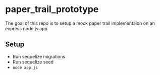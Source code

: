 # paper_trail_prototype

The goal of this repo is to setup a mock paper trail implementaion on an express node.js app

## Setup
- Run sequelize migrations
- Run sequelize seed
- `node app.js`
